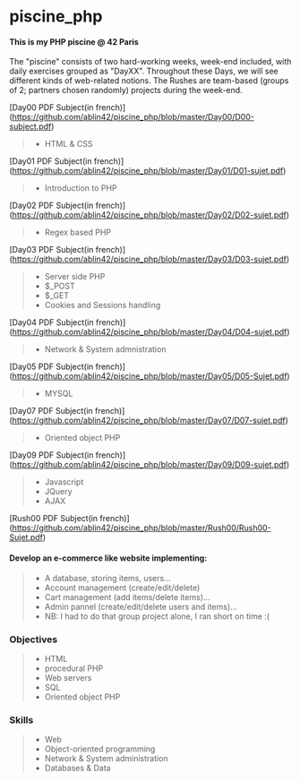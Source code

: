 # piscine_php
#### This is my PHP piscine @ 42 Paris
The "piscine" consists of two hard-working weeks, week-end included, with daily exercises grouped as "DayXX".
Throughout these Days, we will see different kinds of web-related notions.
The Rushes are team-based (groups of 2; partners chosen randomly) projects during the week-end.

[Day00 PDF Subject(in french)] (https://github.com/ablin42/piscine_php/blob/master/Day00/D00-subject.pdf)
> - HTML & CSS

[Day01 PDF Subject(in french)] (https://github.com/ablin42/piscine_php/blob/master/Day01/D01-sujet.pdf)
> - Introduction to PHP

[Day02 PDF Subject(in french)] (https://github.com/ablin42/piscine_php/blob/master/Day02/D02-sujet.pdf)
> - Regex based PHP

[Day03 PDF Subject(in french)] (https://github.com/ablin42/piscine_php/blob/master/Day03/D03-sujet.pdf)
> - Server side PHP
> - $_POST
> - $_GET
> - Cookies and Sessions handling

[Day04 PDF Subject(in french)] (https://github.com/ablin42/piscine_php/blob/master/Day04/D04-sujet.pdf)
> - Network & System admnistration

[Day05 PDF Subject(in french)] (https://github.com/ablin42/piscine_php/blob/master/Day05/D05-Sujet.pdf)
> - MYSQL

[Day07 PDF Subject(in french)] (https://github.com/ablin42/piscine_php/blob/master/Day07/D07-sujet.pdf)
> - Oriented object PHP

[Day09 PDF Subject(in french)] (https://github.com/ablin42/piscine_php/blob/master/Day09/D09-sujet.pdf)
> - Javascript
> - JQuery
> - AJAX

[Rush00 PDF Subject(in french)] (https://github.com/ablin42/piscine_php/blob/master/Rush00/Rush00-Sujet.pdf)
#### Develop an e-commerce like website implementing:
> - A database, storing items, users...
> - Account management (create/edit/delete)
> - Cart management (add items/delete items)...
> - Admin pannel (create/edit/delete users and items)...
> - NB: I had to do that group project alone, I ran short on time :(

### Objectives
> - HTML
> - procedural PHP
> - Web servers
> - SQL
> - Oriented object PHP

### Skills
> - Web
> - Object-oriented programming
> - Network & System administration
> - Databases & Data
